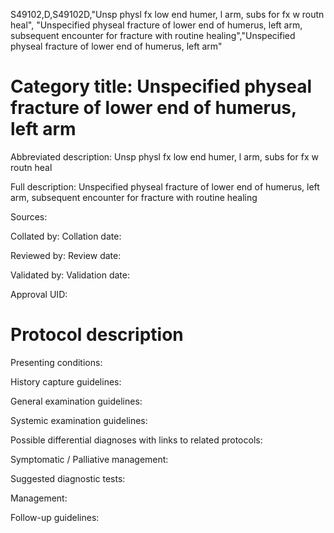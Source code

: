 S49102,D,S49102D,"Unsp physl fx low end humer, l arm, subs for fx w routn heal", "Unspecified physeal fracture of lower end of humerus, left arm, subsequent encounter for fracture with routine healing","Unspecified physeal fracture of lower end of humerus, left arm"
# Category title: Unspecified physeal fracture of lower end of humerus, left arm

Abbreviated description: Unsp physl fx low end humer, l arm, subs for fx w routn heal

Full description: Unspecified physeal fracture of lower end of humerus, left arm, subsequent encounter for fracture with routine healing

Sources:

Collated by:
Collation date:

Reviewed by:
Review date:

Validated by:
Validation date:

Approval UID:

# Protocol description

Presenting conditions:

History capture guidelines:

General examination guidelines:

Systemic examination guidelines:

Possible differential diagnoses with links to related protocols:

Symptomatic / Palliative management:

Suggested diagnostic tests:

Management:

Follow-up guidelines:
